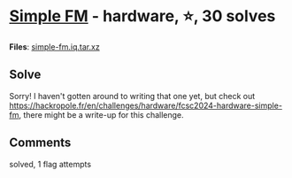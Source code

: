 [Simple FM](challenge_files/README.md) - hardware, ⭐, 30 solves
===

**Files**: [simple-fm.iq.tar.xz](https://www.narthorn.com/ctf/FCSC-2024/challenge_files/hardware/Simple%20FM/simple-fm.iq.tar.xz)

## Solve

Sorry! I haven't gotten around to writing that one yet, but check out https://hackropole.fr/en/challenges/hardware/fcsc2024-hardware-simple-fm, there might be a write-up for this challenge.

## Comments

solved, 1 flag attempts